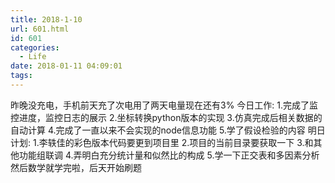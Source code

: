 ```yaml
---
title: 2018-1-10
url: 601.html
id: 601
categories:
  - Life
date: 2018-01-11 04:09:01
tags:
---
```


昨晚没充电，手机前天充了次电用了两天电量现在还有3% 今日工作: 1.完成了监控进度，监控日志的展示 2.坐标转换python版本的实现 3.仿真完成后相关数据的自动计算 4.完成了一直以来不会实现的node信息功能 5.学了假设检验的内容 明日计划: 1.李轶佳的彩色版本代码要更到项目里 2.项目的当前目录要获取一下 3.和其他功能组联调 4.弄明白充分统计量和似然比的构成 5.学一下正交表和多因素分析 然后数学就学完啦，后天开始刷题